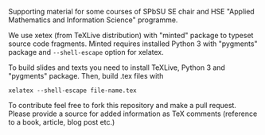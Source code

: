 Supporting material for some courses of SPbSU SE chair and HSE "Applied Mathematics and Information Science" programme.

We use xetex (from TeXLive distribution) with "minted" package to typeset source code fragments. 
Minted requires installed Python 3 with "pygments" package and `--shell-escape` option for xelatex.

To build slides and texts you need to install TeXLive, Python 3 and "pygments" package. Then, build .tex files with

```
xelatex --shell-escape file-name.tex
```

To contribute feel free to fork this repository and make a pull request. Please provide a source for added information as TeX comments (reference to a book, article, blog post etc.)
